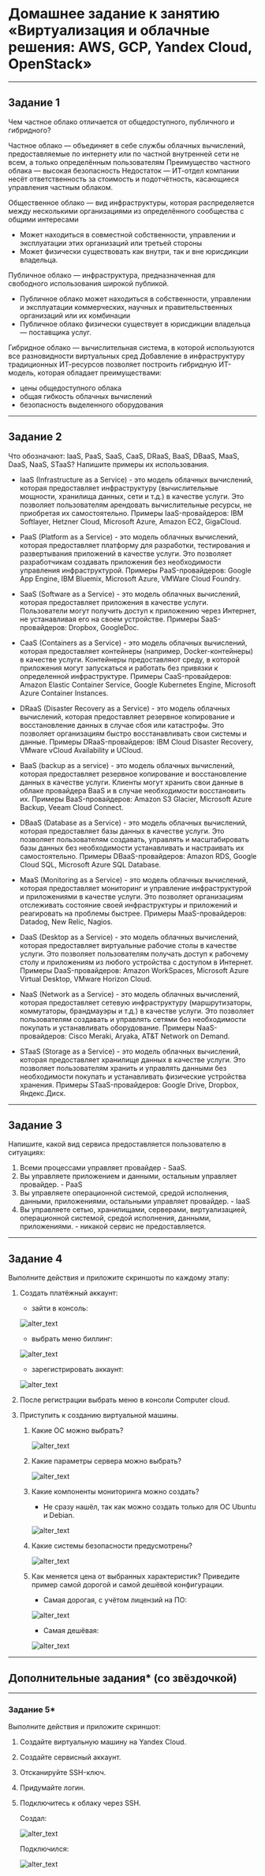 # Домашнее задание к занятию «Виртуализация и облачные решения: AWS, GCP, Yandex Cloud, OpenStack»

---

## Задание 1

Чем частное облако отличается от общедоступного, публичного и гибридного?

Частное облако — объединяет в себе службы облачных
вычислений, предоставляемые по интернету или по частной
внутренней сети не всем, а только определённым пользователям
Преимущество частного облака — высокая безопасность
Недостаток — ИТ-отдел компании несёт ответственность за
стоимость и подотчётность, касающиеся управления частным
облаком.

Общественное облако — вид инфраструктуры, которая
распределяется между несколькими организациями из
определённого сообщества с общими интересами

- Может находиться в совместной собственности, управлении и
эксплуатации этих организаций или третьей стороны
- Может физически существовать как внутри, так и вне
юрисдикции владельца.

Публичное облако — инфраструктура,
предназначенная для свободного использования широкой
публикой.

- Публичное облако может находиться в собственности,
управлении и эксплуатации коммерческих, научных и
правительственных организаций или их комбинации
- Публичное облако физически существует в юрисдикции
владельца — поставщика услуг.

Гибридное облако — вычислительная система, в которой
используются все разновидности виртуальных сред
Добавление в инфраструктуру традиционных ИТ-ресурсов
позволяет построить гибридную ИТ-модель, которая обладает
преимуществами:

- цены общедоступного облака
- общая гибкость облачных вычислений
- безопасность выделенного оборудования

---

## Задание 2

Что обозначают: IaaS, PaaS, SaaS, CaaS, DRaaS, BaaS, DBaaS, MaaS, DaaS, NaaS, STaaS? Напишите примеры их использования.

- IaaS (Infrastructure as a Service) - это модель облачных вычислений, которая предоставляет инфраструктуру (вычислительные мощности, хранилища данных, сети и т.д.) в качестве услуги. Это позволяет пользователям арендовать вычислительные ресурсы, не приобретая их самостоятельно. Примеры IaaS-провайдеров: IBM Softlayer, Hetzner Cloud, Microsoft Azure, Amazon EC2, GigaCloud.

- PaaS (Platform as a Service) - это модель облачных вычислений, которая предоставляет платформу для разработки, тестирования и развертывания приложений в качестве услуги. Это позволяет разработчикам создавать приложения без необходимости управления инфраструктурой. Примеры PaaS-провайдеров: Google App Engine, IBM Bluemix, Microsoft Azure, VMWare Cloud Foundry.

- SaaS (Software as a Service) - это модель облачных вычислений, которая предоставляет приложения в качестве услуги. Пользователи могут получить доступ к приложению через Интернет, не устанавливая его на своем устройстве. Примеры SaaS-провайдеров: Dropbox, GoogleDoc.

- CaaS (Containers as a Service) - это модель облачных вычислений, которая предоставляет контейнеры (например, Docker-контейнеры) в качестве услуги. Контейнеры предоставляют среду, в которой приложения могут запускаться и работать без привязки к определенной инфраструктуре. Примеры CaaS-провайдеров: Amazon Elastic Container Service, Google Kubernetes Engine, Microsoft Azure Container Instances.

- DRaaS (Disaster Recovery as a Service) - это модель облачных вычислений, которая предоставляет резервное копирование и восстановление данных в случае сбоя или катастрофы. Это позволяет организациям быстро восстанавливать свои системы и данные. Примеры DRaaS-провайдеров: IBM Cloud Disaster Recovery, VMware vCloud Availability и UCloud.

- BaaS (backup as a service) - это модель облачных вычислений, которая предоставляет резервное копирование и восстановление данных в качестве услуги. Клиенты могут хранить свои данные в облаке провайдера BaaS и в случае необходимости восстановить их. Примеры BaaS-провайдеров: Amazon S3 Glacier, Microsoft Azure Backup, Veeam Cloud Connect.

- DBaaS (Database as a Service) - это модель облачных вычислений, которая предоставляет базы данных в качестве услуги. Это позволяет пользователям создавать, управлять и масштабировать базы данных без необходимости устанавливать и настраивать их самостоятельно. Примеры DBaaS-провайдеров: Amazon RDS, Google Cloud SQL, Microsoft Azure SQL Database.

- MaaS (Monitoring as a Service) - это модель облачных вычислений, которая предоставляет мониторинг и управление инфраструктурой и приложениями в качестве услуги. Это позволяет организациям отслеживать состояние своей инфраструктуры и приложений и реагировать на проблемы быстрее. Примеры MaaS-провайдеров: Datadog, New Relic, Nagios.

- DaaS (Desktop as a Service) - это модель облачных вычислений, которая предоставляет виртуальные рабочие столы в качестве услуги. Это позволяет пользователям получать доступ к рабочему столу и приложениям из любого устройства с доступом в Интернет. Примеры DaaS-провайдеров: Amazon WorkSpaces, Microsoft Azure Virtual Desktop, VMware Horizon Cloud.

- NaaS (Network as a Service) - это модель облачных вычислений, которая предоставляет сетевую инфраструктуру (маршрутизаторы, коммутаторы, брандмауэры и т.д.) в качестве услуги. Это позволяет пользователям создавать и управлять сетями без необходимости покупать и устанавливать оборудование. Примеры NaaS-провайдеров: Cisco Meraki, Aryaka, AT&T Network on Demand.

- STaaS (Storage as a Service) - это модель облачных вычислений, которая предоставляет хранилище данных в качестве услуги. Это позволяет пользователям хранить и управлять данными без необходимости покупать и устанавливать физические устройства хранения. Примеры STaaS-провайдеров: Google Drive, Dropbox, Яндекс.Диск.

---

## Задание 3

Напишите, какой вид сервиса предоставляется пользователю в ситуациях:

1. Всеми процессами управляет провайдер - SaaS.
2. Вы управляете приложением и данными, остальным управляет провайдер. - PaaS
3. Вы управляете операционной системой, средой исполнения, данными, приложениями, остальными управляет провайдер. - IaaS
4. Вы управляете сетью, хранилищами, серверами, виртуализацией, операционной системой, средой исполнения, данными, приложениями. - никакой сервис не предоставляется.

---

## Задание 4

Выполните действия и приложите скриншоты по каждому этапу:

1. Создать платёжный аккаунт:

   - зайти в консоль:

    ![alter_text](images/task_4_1.png "Консоль")

   - выбрать меню биллинг:

    ![alter_text](images/task_4_2.png "Биллинг")

   - зарегистрировать аккаунт:

    ![alter_text](images/task_4_3.png "Регистрация")

2. После регистрации выбрать меню в консоли Computer cloud.
3. Приступить к созданию виртуальной машины.

   1. Какие ОС можно выбрать?

        ![alter_text](images/task_4_4.png "Выбор операционных систем")

   2. Какие параметры сервера можно выбрать?

        ![alter_text](images/task_4_5.png "Параметры сервера")

   3. Какие компоненты мониторинга можно создать?

        - Не сразу нашёл, так как можно создать только для ОС Ubuntu и Debian.

        ![alter_text](images/task_4_6.png "Мониторинг")

   4. Какие системы безопасности предусмотрены?

        ![alter_text](images/task_4_7.png "Защита от DDoS-атак")

   5. Как меняется цена от выбранных характеристик? Приведите пример самой дорогой и самой дешёвой конфигурации.

        - Самая дорогая, с учётом лицензий на ПО:

        ![alter_text](images/task_4_8_max.png "Очень дорого!")

        - Самая дешёвая:

        ![alter_text](images/task_4_8_min.png "Очень дёшево, но без публичного IP")

---

## Дополнительные задания* (со звёздочкой)

---

### Задание 5*

Выполните действия и приложите скриншот:

1. Создайте виртуальную машину на Yandex Cloud.
2. Создайте сервисный аккаунт.
3. Отсканируйте SSH-ключ.
4. Придумайте логин.
5. Подключитесь к облаку через SSH.

    Создал:

    ![alter_text](images/task_5_1.png "Созданная ВМ")

    Подключился:

    ![alter_text](images/task_5_2.png "Подключение по SSH")
